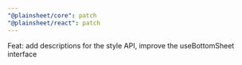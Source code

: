 ```yaml
---
"@plainsheet/core": patch
"@plainsheet/react": patch
---
```


Feat: add descriptions for the style API, improve the useBottomSheet interface
